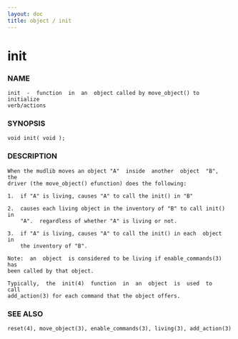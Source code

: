 ```yaml
---
layout: doc
title: object / init
---
```

# init

### NAME

    init  -  function  in  an  object called by move_object() to initialize
    verb/actions

### SYNOPSIS

    void init( void );

### DESCRIPTION

    When the mudlib moves an object "A"  inside  another  object  "B",  the
    driver (the move_object() efunction) does the following:

    1.  if "A" is living, causes "A" to call the init() in "B"

    2.  causes each living object in the inventory of "B" to call init() in
        "A".  regardless of whether "A" is living or not.

    3.  if "A" is living, causes "A" to call the init() in each  object  in
        the inventory of "B".

    Note:  an  object  is considered to be living if enable_commands(3) has
    been called by that object.

    Typically,  the  init(4)  function  in  an  object  is  used  to   call
    add_action(3) for each command that the object offers.

### SEE ALSO

    reset(4), move_object(3), enable_commands(3), living(3), add_action(3)

